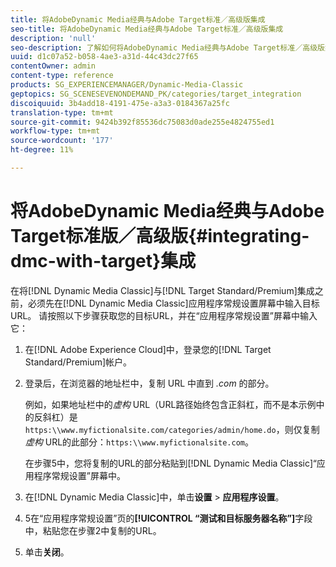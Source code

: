 ```yaml
---
title: 将AdobeDynamic Media经典与Adobe Target标准／高级版集成
seo-title: 将AdobeDynamic Media经典与Adobe Target标准／高级版集成
description: 'null'
seo-description: 了解如何将AdobeDynamic Media经典与Adobe Target标准／高级版集成。
uuid: d1c07a52-b058-4ae3-a31d-44c43dc27f65
contentOwner: admin
content-type: reference
products: SG_EXPERIENCEMANAGER/Dynamic-Media-Classic
geptopics: SG_SCENESEVENONDEMAND_PK/categories/target_integration
discoiquuid: 3b4add18-4191-475e-a3a3-0184367a25fc
translation-type: tm+mt
source-git-commit: 9424b392f85536dc75083d0ade255e4824755ed1
workflow-type: tm+mt
source-wordcount: '177'
ht-degree: 11%

---
```



# 将AdobeDynamic Media经典与Adobe Target标准版／高级版{#integrating-dmc-with-target}集成

在将[!DNL Dynamic Media Classic]与[!DNL Target Standard/Premium]集成之前，必须先在[!DNL Dynamic Media Classic]应用程序常规设置屏幕中输入目标URL。 请按照以下步骤获取您的目标URL，并在“应用程序常规设置”屏幕中输入它：

1. 在[!DNL Adobe Experience Cloud]中，登录您的[!DNL Target Standard/Premium]帐户。
1. 登录后，在浏览器的地址栏中，复制 URL 中直到 *.com* 的部分。

   例如，如果地址栏中的&#x200B;*虚构* URL（URL路径始终包含正斜杠，而不是本示例中的反斜杠）是`https:\\www.myfictionalsite.com/categories/admin/home.do`，则仅复制&#x200B;*虚构* URL的此部分：`https:\\www.myfictionalsite.com`。

   在步骤5中，您将复制的URL的部分粘贴到[!DNL Dynamic Media Classic]“应用程序常规设置”屏幕中。

1. 在[!DNL Dynamic Media Classic]中，单击&#x200B;**设置** > **应用程序设置**。
1. 5在“应用程序常规设置”页的&#x200B;**[!UICONTROL “测试和目标服务器名称”]**&#x200B;字段中，粘贴您在步骤2中复制的URL。
1. 单击&#x200B;**关闭**。

